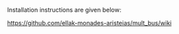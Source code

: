 Installation instructions are given below:

https://github.com/ellak-monades-aristeias/mult_bus/wiki
